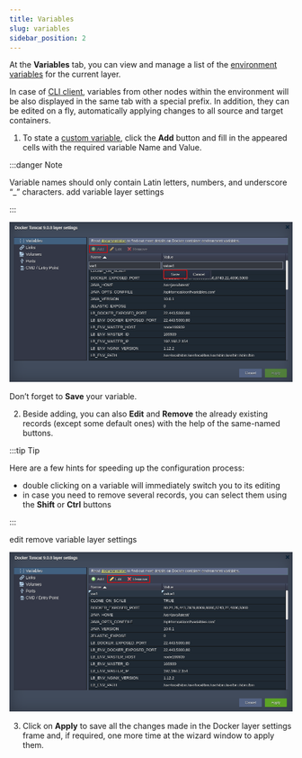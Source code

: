 ```yaml
---
title: Variables
slug: variables
sidebar_position: 2
---
```


At the **Variables** tab, you can view and manage a list of the [environment variables](http://localhost:3000/docs/environment-management/environment-variables/environment-variables) for the current layer.

In case of [CLI client](http://localhost:3000/docs/container/container-configuration/links), variables from other nodes within the environment will be also displayed in the same tab with a special prefix. In addition, they can be edited on a fly, automatically applying changes to all source and target containers.

1. To state a [custom variable](http://localhost:3000/docs/environment-management/environment-variables/custom-environment-variables), click the **Add** button and fill in the appeared cells with the required variable Name and Value.

:::danger Note

Variable names should only contain Latin letters, numbers, and underscore “\_” characters.
add variable layer settings

:::

![Locale Dropdown](./img/Variables/01-variables-layer-settings.png)

Don’t forget to **Save** your variable.

2. Beside adding, you can also **Edit** and **Remove** the already existing records (except some default ones) with the help of the same-named buttons.

:::tip Tip

Here are a few hints for speeding up the configuration process:

- double clicking on a variable will immediately switch you to its editing
- in case you need to remove several records, you can select them using the **Shift** or **Ctrl** buttons

:::

edit remove variable layer settings

![Locale Dropdown](./img/Variables/02-edit-remove-variables-from-layer-settings.png)

3. Click on **Apply** to save all the changes made in the Docker layer settings frame and, if required, one more time at the wizard window to apply them.
